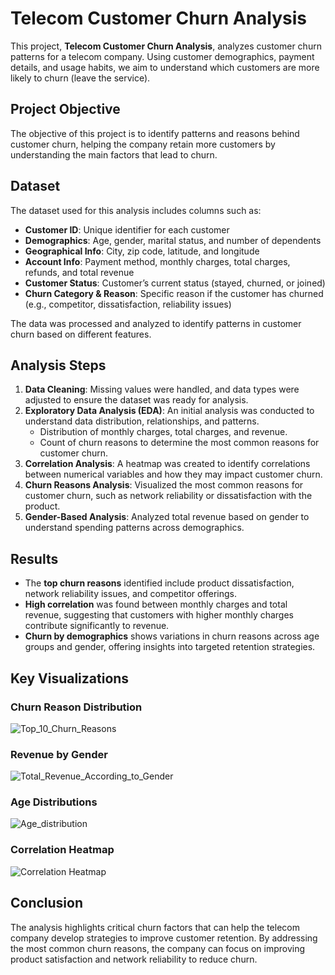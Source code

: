# Telecom Customer Churn Analysis

This project, **Telecom Customer Churn Analysis**, analyzes customer churn patterns for a telecom company. Using customer demographics, payment details, and usage habits, we aim to understand which customers are more likely to churn (leave the service).

## Project Objective

The objective of this project is to identify patterns and reasons behind customer churn, helping the company retain more customers by understanding the main factors that lead to churn.

## Dataset

The dataset used for this analysis includes columns such as:
- **Customer ID**: Unique identifier for each customer
- **Demographics**: Age, gender, marital status, and number of dependents
- **Geographical Info**: City, zip code, latitude, and longitude
- **Account Info**: Payment method, monthly charges, total charges, refunds, and total revenue
- **Customer Status**: Customer’s current status (stayed, churned, or joined)
- **Churn Category & Reason**: Specific reason if the customer has churned (e.g., competitor, dissatisfaction, reliability issues)

The data was processed and analyzed to identify patterns in customer churn based on different features.

## Analysis Steps

1. **Data Cleaning**: Missing values were handled, and data types were adjusted to ensure the dataset was ready for analysis.
2. **Exploratory Data Analysis (EDA)**: An initial analysis was conducted to understand data distribution, relationships, and patterns.
   - Distribution of monthly charges, total charges, and revenue.
   - Count of churn reasons to determine the most common reasons for customer churn.
3. **Correlation Analysis**: A heatmap was created to identify correlations between numerical variables and how they may impact customer churn.
4. **Churn Reasons Analysis**: Visualized the most common reasons for customer churn, such as network reliability or dissatisfaction with the product.
5. **Gender-Based Analysis**: Analyzed total revenue based on gender to understand spending patterns across demographics.

## Results

- The **top churn reasons** identified include product dissatisfaction, network reliability issues, and competitor offerings.
- **High correlation** was found between monthly charges and total revenue, suggesting that customers with higher monthly charges contribute significantly to revenue.
- **Churn by demographics** shows variations in churn reasons across age groups and gender, offering insights into targeted retention strategies.

## Key Visualizations

### Churn Reason Distribution
![Top_10_Churn_Reasons](https://github.com/user-attachments/assets/24e7e043-f0b3-4a8d-9941-1d79b40a8374)



### Revenue by Gender
![Total_Revenue_According_to_Gender](https://github.com/user-attachments/assets/d3229015-5fcf-4fd1-995c-05ad1b3b59b4)


### Age Distributions
![Age_distribution](https://github.com/user-attachments/assets/dde8b804-2830-4ffc-99ac-bd350e847413)

### Correlation Heatmap
![Correlation Heatmap](https://github.com/user-attachments/assets/dc6a31a5-eba4-4a3a-b1ba-920572e90d74)




## Conclusion

The analysis highlights critical churn factors that can help the telecom company develop strategies to improve customer retention. By addressing the most common churn reasons, the company can focus on improving product satisfaction and network reliability to reduce churn.

